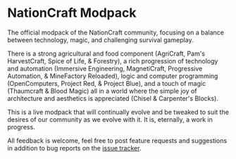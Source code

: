 # NationCraft Modpack

The official modpack of the NationCraft community, focusing on a balance between technology, magic, and challenging survival gameplay.

There is a strong agricultural and food component (AgriCraft, Pam's HarvestCraft, Spice of Life, & Forestry), a rich progression of technology and automation (Immersive Engineering, MagnetiCraft, Progressive Automation, & MineFactory Reloaded), logic and computer programming (OpenComputers, Project Red, & Project Blue), and a touch of magic (Thaumcraft & Blood Magic) all in a world where the simple joy of architecture and aesthetics is appreciated (Chisel & Carpenter's Blocks).

This is a live modpack that will continually evolve and be tweaked to suit the desires of our community as we evolve with it. It is, eternally, a work in progress.

All feedback is welcome, feel free to post feature requests and suggestions in addition to bug reports on the [issue tracker](https://github.com/GiovanniPorta/NationCraft-Pack/issues).

